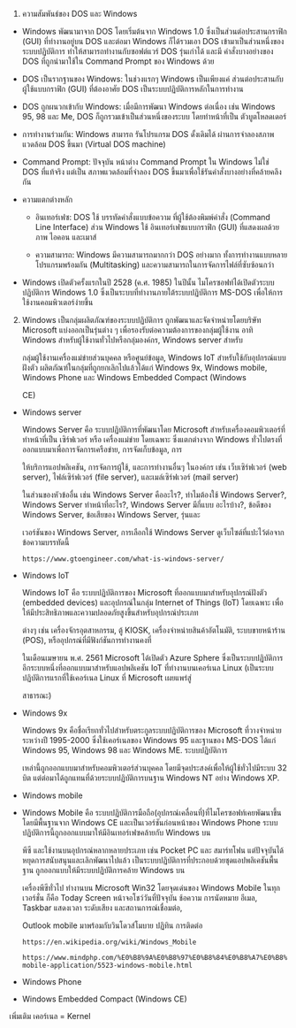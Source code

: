 1. ความสัมพันธ์ของ DOS และ Windows

- Windows พัฒนามาจาก DOS โดยเริ่มต้นจาก Windows 1.0 ซึ่งเป็นส่วนต่อประสานกราฟิก (GUI) ที่ทำงานอยู่บน DOS และต่อมา Windows ก็ได้รวมเอา DOS เข้ามาเป็นส่วนหนึ่งของระบบปฏิบัติการ ทำให้สามารถทำงานกับซอฟต์แวร์ DOS รุ่นเก่าได้ และมี
  คำสั่งบางอย่างของ DOS ที่ถูกนำมาใช้ใน Command Prompt ของ Windows ด้วย

- DOS เป็นรากฐานของ Windows: ในช่วงแรกๆ Windows เป็นเพียงแค่ ส่วนต่อประสานกับผู้ใช้แบบกราฟิก (GUI) ที่ต้องอาศัย DOS เป็นระบบปฏิบัติการหลักในการทำงาน 

- DOS ถูกผนวกเข้ากับ Windows: เมื่อมีการพัฒนา Windows ต่อเนื่อง เช่น Windows 95, 98 และ Me, DOS ก็ถูกรวมเข้าเป็นส่วนหนึ่งของระบบ โดยทำหน้าที่เป็น ตัวบูตโหลดเดอร์

- การทำงานร่วมกัน: Windows สามารถ รันโปรแกรม DOS ดั้งเดิมได้ ผ่านการจำลองสภาพแวดล้อม DOS ขึ้นมา (Virtual DOS machine)

- Command Prompt: ปัจจุบัน หน้าต่าง Command Prompt ใน Windows ไม่ใช่ DOS ที่แท้จริง แต่เป็น สภาพแวดล้อมที่จำลอง DOS ขึ้นมาเพื่อใช้รันคำสั่งบางอย่างที่คล้ายคลึงกัน

- ความแตกต่างหลัก

  - อินเทอร์เฟซ: DOS ใช้ บรรทัดคำสั่งแบบข้อความ ที่ผู้ใช้ต้องพิมพ์คำสั่ง (Command Line Interface) ส่วน Windows ใช้ อินเทอร์เฟซแบบกราฟิก (GUI) ที่แสดงผลด้วยภาพ ไอคอน และเมาส์

  - ความสามารถ: Windows มีความสามารถมากกว่า DOS อย่างมาก ทั้งการทำงานแบบหลายโปรแกรมพร้อมกัน (Multitasking) และความสามารถในการจัดการไฟล์ที่ซับซ้อนกว่า

- Windows เปิดตัวครั้งแรกในปี 2528 (ค.ศ. 1985) ในปีนั้น ไมโครซอฟท์ได้เปิดตัวระบบปฏิบัติการ Windows 1.0 ซึ่งเป็นระบบที่ทำงานภายใต้ระบบปฏิบัติการ MS-DOS เพื่อให้การใช้งานคอมพิวเตอร์ง่ายขึ้น

2. Windows เป็นกลุ่มผลิตภัณฑ์ของระบบปฏิบัติการ ถูกพัฒนาและจัดจำหน่ายโดยบริษัท Microsoft แบ่งออกเป็นรุ่นต่าง ๆ เพื่อรองรับต่อความต้องการของกลุ่มผู้ใช้งาน อาทิ Windows สำหรับผู้ใช้งานทั่วไปหรือกลุ่มองค์กร, Windows server สำหรับ

   กลุ่มผู้ใช้งานเครื่องแม่ข่ายส่วนบุคคล หรือศูนย์ข้อมูล, Windows IoT สำหรับใช้กับอุปกรณ์แบบฝังตัว ผลิตภัณฑ์ในกลุ่มที่ถูกยกเลิกไปแล้วได้แก่ Windows 9x, Windows mobile, Windows Phone และ Windows Embedded Compact (Windows

   CE)

  - Windows server
    
    Windows Server คือ ระบบปฏิบัติการที่พัฒนาโดย Microsoft สำหรับเครื่องคอมพิวเตอร์ที่ทำหน้าที่เป็น เซิร์ฟเวอร์ หรือ เครื่องแม่ข่าย โดยเฉพาะ ซึ่งแตกต่างจาก Windows ทั่วไปตรงที่ออกแบบมาเพื่อการจัดการเครือข่าย, การจัดเก็บข้อมูล, การ

    ให้บริการแอปพลิเคชัน, การจัดการผู้ใช้, และการทำงานอื่นๆ ในองค์กร เช่น เว็บเซิร์ฟเวอร์ (web server), ไฟล์เซิร์ฟเวอร์ (file server), และเมล์เซิร์ฟเวอร์ (mail server)

    ในส่วนของหัวข้ออื่น เช่น Windows Server คืออะไร?, ทำไมต้องใช้ Windows Server?, Windows Server ทำหน้าที่อะไร?, Windows Server มีกี่แบบ อะไรบ้าง?, ข้อดีของ Windows Server, ข้อเสียของ Windows Server, รุ่นและ

    เวอร์ชันของ Windows Server, การเลือกใช้ Windows Server ดูเว็บไซต์ที่แปะไว้ต่อจากข้อความบรรทัดนี้
    ```
    https://www.gtoengineer.com/what-is-windows-server/
    ```
    
  - Windows IoT
    
    Windows IoT คือ ระบบปฏิบัติการของ Microsoft ที่ออกแบบมาสำหรับอุปกรณ์ฝังตัว (embedded devices) และอุปกรณ์ในกลุ่ม Internet of Things (IoT) โดยเฉพาะ เพื่อให้มีประสิทธิภาพและความปลอดภัยสูงขึ้นสำหรับอุปกรณ์ประเภท

    ต่างๆ เช่น เครื่องจักรอุตสาหกรรม, ตู้ KIOSK, เครื่องจำหน่ายสินค้าอัตโนมัติ, ระบบขายหน้าร้าน (POS), หรืออุปกรณ์ที่มีฟังก์ชันการทำงานคงที่

    ในเดือนเมษายน พ.ศ. 2561 Microsoft ได้เปิดตัว Azure Sphere ซึ่งเป็นระบบปฏิบัติการอีกระบบหนึ่งที่ออกแบบมาสำหรับแอปพลิเคชัน IoT ที่ทำงานบนเคอร์เนล Linux (เป็นระบบปฏิบัติการแรกที่ใช้เคอร์เนล Linux ที่ Microsoft เผยแพร่สู่

    สาธารณะ)
    
  - Windows 9x
  
    Windows 9x คือชื่อเรียกทั่วไปสำหรับตระกูลระบบปฏิบัติการของ Microsoft ที่วางจำหน่ายระหว่างปี 1995-2000 ซึ่งใช้เคอร์เนลของ Windows 95 และฐานของ MS-DOS ได้แก่ Windows 95, Windows 98 และ Windows ME. ระบบปฏิบัติการ

    เหล่านี้ถูกออกแบบมาสำหรับคอมพิวเตอร์ส่วนบุคคล โดยมีจุดประสงค์เพื่อให้ผู้ใช้ทั่วไปมีระบบ 32 บิต แต่ต่อมาได้ถูกแทนที่ด้วยระบบปฏิบัติการบนฐาน Windows NT อย่าง Windows XP.

  - Windows mobile
  - 
    Windows Mobile คือ ระบบปฏิบัติการมือถือ(อุปกรณ์เคลื่อนที่)ที่ไมโครซอฟท์เคยพัฒนาขึ้น โดยมีพื้นฐานจาก Windows CE และเป็นเวอร์ชันก่อนหน้าของ Windows Phone ระบบปฏิบัติการนี้ถูกออกแบบมาให้มีอินเทอร์เฟซคล้ายกับ Windows บน

    พีซี และใช้งานบนอุปกรณ์หลากหลายประเภท เช่น Pocket PC และ สมาร์ทโฟน แต่ปัจจุบันได้หยุดการสนับสนุนและเลิกพัฒนาไปแล้ว เป็นระบบปฏิบัติการที่ประกอบด้วยชุดแอปพลิเคชันพื้นฐาน ถูกออกแบบให้มีระบบปฏิบัติการคล้าย Windows บน

    เครื่องพีซีทั่วไป ทำงานบน Microsoft Win32 โดยจุดเด่นของ Windows Mobile ในทุกเวอร์ชั่น ก็คือ Today Screen หน้าจอโชว์วันที่ปัจจุบัน ช้อความ การนัดหมาย อีเมล, Taskbar แสดงเวลา ระดับเสียง และสถานการณ์เชื่อมต่อ,

    Outlook mobile มาพร้อมกับวินโดวส์โมบาย ปฏิทิน การติดต่อ
    
    ```
    https://en.wikipedia.org/wiki/Windows_Mobile
    ```
    ```
    https://www.mindphp.com/%E0%B8%9A%E0%B8%97%E0%B8%84%E0%B8%A7%E0%B8%B2%E0%B8%A1/241-mobile-application/5523-windows-mobile.html
    ```
    
  - Windows Phone

  - Windows Embedded Compact (Windows CE)



เพิ่มเติม 
เคอร์เนล = Kernel
